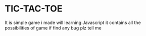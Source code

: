# TIC-TAC-TOE

It is simple game i made will learning Javascript
it contains all the possibilities of game 
if find any bug plz tell me 
